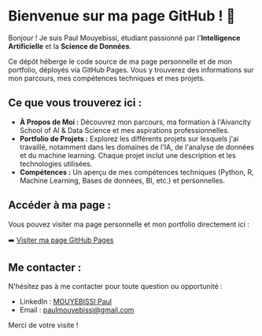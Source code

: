 # Bienvenue sur ma page GitHub ! 👋

Bonjour ! Je suis Paul Mouyebissi, étudiant passionné par l'**Intelligence Artificielle** et la **Science de Données**.

Ce dépôt héberge le code source de ma page personnelle et de mon portfolio, déployés via GitHub Pages. Vous y trouverez des informations sur mon parcours, mes compétences techniques et mes projets.

## Ce que vous trouverez ici :

* **À Propos de Moi :** Découvrez mon parcours, ma formation à l'Aivancity School of AI & Data Science et mes aspirations professionnelles.
* **Portfolio de Projets :** Explorez les différents projets sur lesquels j'ai travaillé, notamment dans les domaines de l'IA, de l'analyse de données et du machine learning. Chaque projet inclut une description et les technologies utilisées.
* **Compétences :** Un aperçu de mes compétences techniques (Python, R, Machine Learning, Bases de données, BI, etc.) et personnelles.

## Accéder à ma page :

Vous pouvez visiter ma page personnelle et mon portfolio directement ici :

➡️ [Visiter ma page GitHub Pages]()


## Me contacter :

N'hésitez pas à me contacter pour toute question ou opportunité :

* LinkedIn : [MOUYEBISSI Paul](https://www.linkedin.com/in/mouyebissi-paul-655122285/)
* Email : [paulmouyebissi@gmail.com](mailto:paulmouyebissi@gmail.com)


Merci de votre visite !
